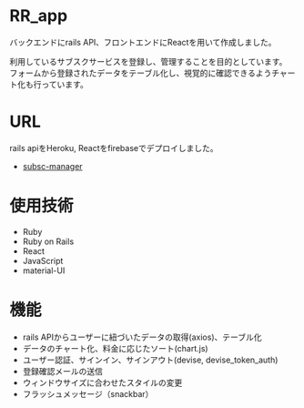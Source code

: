 # RR_app
バックエンドにrails API、フロントエンドにReactを用いて作成しました。

利用しているサブスクサービスを登録し、管理することを目的としています。
フォームから登録されたデータをテーブル化し、視覚的に確認できるようチャート化も行っています。

# URL
rails apiをHeroku, Reactをfirebaseでデプロイしました。
* [subsc-manager](https://subsc-manager-11559.web.app/)

# 使用技術
* Ruby
* Ruby on Rails
* React
* JavaScript
* material-UI

# 機能
* rails APIからユーザーに紐づいたデータの取得(axios)、テーブル化
* データのチャート化、料金に応じたソート(chart.js)
* ユーザー認証、サインイン、サインアウト(devise, devise_token_auth)
* 登録確認メールの送信
* ウィンドウサイズに合わせたスタイルの変更
* フラッシュメッセージ（snackbar）
